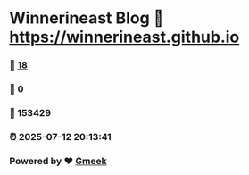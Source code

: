 # Winnerineast Blog :link: https://winnerineast.github.io 
### :page_facing_up: [18](https://winnerineast.github.io/tag.html) 
### :speech_balloon: 0 
### :hibiscus: 153429 
### :alarm_clock: 2025-07-12 20:13:41 
### Powered by :heart: [Gmeek](https://github.com/Meekdai/Gmeek)
